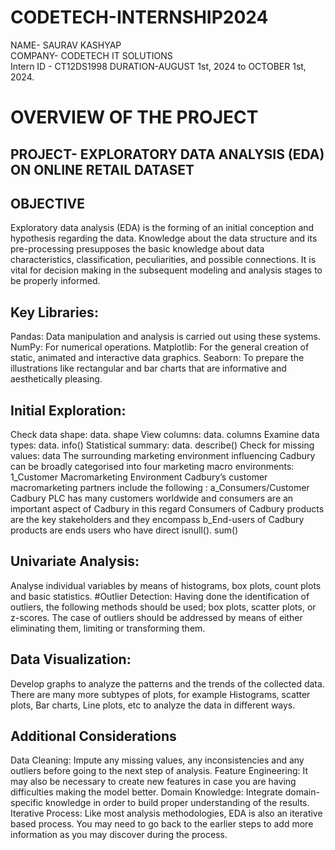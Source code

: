 # CODETECH-INTERNSHIP2024
NAME- SAURAV KASHYAP  
COMPANY- CODETECH IT SOLUTIONS  
Intern ID - CT12DS1998 
DURATION-AUGUST 1st, 2024 to OCTOBER 1st, 2024.


# OVERVIEW OF THE PROJECT #

## PROJECT- EXPLORATORY DATA ANALYSIS (EDA) ON ONLINE RETAIL DATASET

## OBJECTIVE
Exploratory data analysis (EDA) is the forming of an initial conception and hypothesis regarding the data. Knowledge about the data structure and its pre-processing presupposes the basic knowledge about data characteristics, classification, peculiarities, and possible connections. It is vital for decision making in the subsequent modeling and analysis stages to be properly informed.

## Key Libraries:
 Pandas: Data manipulation and analysis is carried out using these systems.
 NumPy: For numerical operations.
 Matplotlib: For the general creation of static, animated and interactive data graphics.
 Seaborn: To prepare the illustrations like rectangular and bar charts that are informative and aesthetically pleasing.
## Initial Exploration:
Check data shape: data. shape
View columns: data. columns
Examine data types: data. info()
Statistical summary: data. describe()
Check for missing values: data The surrounding marketing environment influencing Cadbury can be broadly categorised into four marketing macro environments: 1_Customer Macromarketing Environment Cadbury’s customer macromarketing partners include the following : a_Consumers/Customer Cadbury PLC has many customers worldwide and consumers are an important aspect of Cadbury in this regard Consumers of Cadbury products are the key stakeholders and they encompass b_End-users of Cadbury products are ends users who have direct isnull(). sum()
## Univariate Analysis:
Analyse individual variables by means of histograms, box plots, count plots and basic statistics.
#Outlier Detection:
Having done the identification of outliers, the following methods should be used; box plots, scatter plots, or z-scores.
The case of outliers should be addressed by means of either eliminating them, limiting or transforming them.
## Data Visualization:
Develop graphs to analyze the patterns and the trends of the collected data.
There are many more subtypes of plots, for example Histograms, scatter plots, Bar charts, Line plots, etc to analyze the data in different ways.


## Additional Considerations
 Data Cleaning: Impute any missing values, any inconsistencies and any outliers before going to the next step of analysis.
 Feature Engineering: It may also be necessary to create new features in case you are having difficulties making the model better.
 Domain Knowledge: Integrate domain-specific knowledge in order to build proper understanding of the results.
 Iterative Process: Like most analysis methodologies, EDA is also an iterative based process. You may need to go back to the earlier steps to add more information as you may 
  discover during the process.
